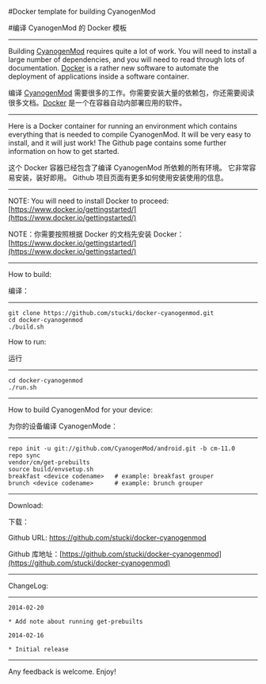 #Docker template for building CyanogenMod

#编译 CyanogenMod 的 Docker 模板

***

Building [CyanogenMod](http://www.cyanogenmod.org) requires quite a lot of work. You will need to install a large number of dependencies, and you will need to read through lots of documentation.
[Docker](http://docker.io) is a rather new software to automate the deployment of applications inside a software container.

编译 [CyanogenMod](http://www.cyanogenmod.org) 需要很多的工作。你需要安装大量的依赖包，你还需要阅读很多文档。[Docker](http://docker.io) 是一个在容器自动内部署应用的软件。

***

Here is a Docker container for running an environment which contains everything that is needed to compile CyanogenMod. It will be very easy to install, and it will just work! The Github page contains some further information on how to get started.

这个 Docker 容器已经包含了编译 CyanogenMod 所依赖的所有环境。 它非常容易安装，装好即用。 Github 项目页面有更多如何使用安装使用的信息。

***

NOTE: You will need to install Docker to proceed: [https://www.docker.io/gettingstarted/](https://www.docker.io/gettingstarted/)

NOTE：你需要按照根据 Docker 的文档先安装 Docker：[https://www.docker.io/gettingstarted/](https://www.docker.io/gettingstarted/)

***


How to build:

编译：

***

```
git clone https://github.com/stucki/docker-cyanogenmod.git
cd docker-cyanogenmod
./build.sh
```

How to run:

运行

***

```
cd docker-cyanogenmod
./run.sh
```

***
How to build CyanogenMod for your device:

为你的设备编译 CyanogenMode：

***

```
repo init -u git://github.com/CyanogenMod/android.git -b cm-11.0
repo sync
vendor/cm/get-prebuilts
source build/envsetup.sh
breakfast <device codename>   # example: breakfast grouper
brunch <device codename>      # example: brunch grouper
```

***

Download:

下载：

Github URL: https://github.com/stucki/docker-cyanogenmod

Github 库地址：[https://github.com/stucki/docker-cyanogenmod](https://github.com/stucki/docker-cyanogenmod)

***

ChangeLog:

***

```
2014-02-20

* Add note about running get-prebuilts

2014-02-16

* Initial release
```

***

Any feedback is welcome. Enjoy!
